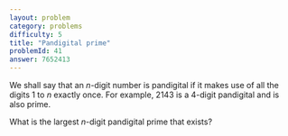 ```yaml
---
layout: problem
category: problems
difficulty: 5
title: "Pandigital prime"
problemId: 41
answer: 7652413
---
```

We shall say that an *n*-digit number is pandigital if it makes use of all the digits 1 to *n* exactly once. For example, 2143 is a 4-digit pandigital and is also prime.

What is the largest *n*-digit pandigital prime that exists?